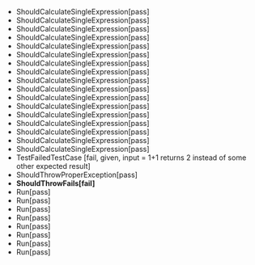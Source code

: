  * ShouldCalculateSingleExpression[pass]
 * ShouldCalculateSingleExpression[pass]
 * ShouldCalculateSingleExpression[pass]
 * ShouldCalculateSingleExpression[pass]
 * ShouldCalculateSingleExpression[pass]
 * ShouldCalculateSingleExpression[pass]
 * ShouldCalculateSingleExpression[pass]
 * ShouldCalculateSingleExpression[pass]
 * ShouldCalculateSingleExpression[pass]
 * ShouldCalculateSingleExpression[pass]
 * ShouldCalculateSingleExpression[pass]
 * ShouldCalculateSingleExpression[pass]
 * ShouldCalculateSingleExpression[pass]
 * ShouldCalculateSingleExpression[pass]
 * ShouldCalculateSingleExpression[pass]
 * ShouldCalculateSingleExpression[pass]
 * ShouldCalculateSingleExpression[pass]
 * TestFailedTestCase [fail, given, input = 1+1 returns 2 instead of some other expected result]
 * ShouldThrowProperException[pass]
 * **ShouldThrowFails[fail]**
 * Run[pass]
 * Run[pass]
 * Run[pass]
 * Run[pass]
 * Run[pass]
 * Run[pass]
 * Run[pass]
 * Run[pass]
